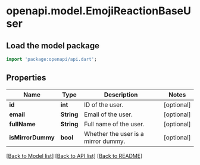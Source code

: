 # openapi.model.EmojiReactionBaseUser

## Load the model package
```dart
import 'package:openapi/api.dart';
```

## Properties
Name | Type | Description | Notes
------------ | ------------- | ------------- | -------------
**id** | **int** | ID of the user.  | [optional] 
**email** | **String** | Email of the user.  | [optional] 
**fullName** | **String** | Full name of the user.  | [optional] 
**isMirrorDummy** | **bool** | Whether the user is a mirror dummy.  | [optional] 

[[Back to Model list]](../README.md#documentation-for-models) [[Back to API list]](../README.md#documentation-for-api-endpoints) [[Back to README]](../README.md)


